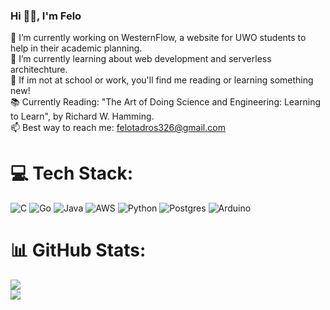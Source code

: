 ### Hi 👋😁, I'm Felo

🔭 I’m currently working on WesternFlow, a website for UWO students to help in their academic planning.<br>🌱 I’m currently learning about web development and serverless architechture.<br>🤔 If im not at school or work, you'll find me reading or learning something new!<br>📚 Currently Reading: "The Art of Doing Science and Engineering: Learning to Learn", by Richard W. Hamming.<br>📫 Best way to reach me: felotadros326@gmail.com


# 💻 Tech Stack:
![C](https://img.shields.io/badge/c-%2300599C.svg?style=for-the-badge&logo=c&logoColor=white) ![Go](https://img.shields.io/badge/go-%2300ADD8.svg?style=for-the-badge&logo=go&logoColor=white) ![Java](https://img.shields.io/badge/java-%23ED8B00.svg?style=for-the-badge&logo=java&logoColor=white) ![AWS](https://img.shields.io/badge/AWS-%23FF9900.svg?style=for-the-badge&logo=amazon-aws&logoColor=white) ![Python](https://img.shields.io/badge/python-3670A0?style=for-the-badge&logo=python&logoColor=ffdd54) ![Postgres](https://img.shields.io/badge/postgres-%23316192.svg?style=for-the-badge&logo=postgresql&logoColor=white) ![Arduino](https://img.shields.io/badge/-Arduino-00979D?style=for-the-badge&logo=Arduino&logoColor=white)
# 📊 GitHub Stats:
![](https://github-readme-streak-stats.herokuapp.com/?user=FTadros&theme=tokyonight&hide_border=false&include_all_commits=true)<br/>
![](https://github-readme-stats.vercel.app/api/top-langs/?username=FTadros&theme=tokyonight&hide_border=false&include_all_commits=true&count_private=true&layout=compact)

<!-- Proudly created with GPRM ( https://gprm.itsvg.in ) -->

